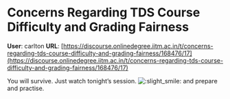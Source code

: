 # Concerns Regarding TDS Course Difficulty and Grading Fairness

**User**: carlton
**URL**: [https://discourse.onlinedegree.iitm.ac.in/t/concerns-regarding-tds-course-difficulty-and-grading-fairness/168476/17](https://discourse.onlinedegree.iitm.ac.in/t/concerns-regarding-tds-course-difficulty-and-grading-fairness/168476/17)

You will survive. Just watch tonight’s session. ![:slight_smile:](https://emoji.discourse-cdn.com/google/slight_smile.png?v=12 ":slight_smile:") and prepare and practise.
